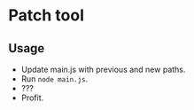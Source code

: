 # Patch tool

## Usage

 - Update main.js with previous and new paths.
 - Run `node main.js`.
 - ???
 - Profit.
